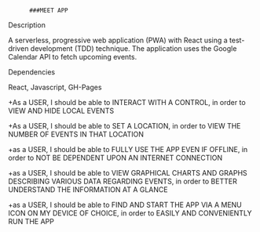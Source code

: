           ###MEET APP

Description

A serverless, progressive web application (PWA) with React using a
test-driven development (TDD) technique. The application uses the Google
Calendar API to fetch upcoming events.

Dependencies

React, Javascript, GH-Pages

+As a USER, I should be able to INTERACT WITH A CONTROL, in order to VIEW AND HIDE LOCAL EVENTS

+As a USER, I should be able to SET A LOCATION, in order to VIEW THE NUMBER OF EVENTS IN THAT LOCATION

+as a USER, I should be able to FULLY USE THE APP EVEN IF OFFLINE, in order to NOT BE DEPENDENT UPON AN INTERNET CONNECTION

+as a USER, I should be able to VIEW GRAPHICAL CHARTS AND GRAPHS DESCRIBING VARIOUS DATA REGARDING EVENTS, in order to BETTER UNDERSTAND THE INFORMATION AT A GLANCE

+as a USER, I should be able to FIND AND START THE APP VIA A MENU ICON ON MY DEVICE OF CHOICE, in order to EASILY AND CONVENIENTLY RUN THE APP 
